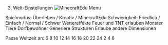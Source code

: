 3. Welt-Einstellungen
![MinecraftEdu Menu](https://github.com/minetest4edu/MInecraftEDU_Documentation/blob/master/screenshots/MCEDU_3WeltEinstellungenN.png)

Spielmodus: Überleben / Kreativ / MinecraftEdu 
Schwierigkeit: Friedlich / Einfach / Normal / Schwer 
Wettereffekte 
Feuer und TNT erlauben 
Monster 
Tiere 
Dorfbewohner 
Generiere Strukturen 
Erlaube andere Dimensionen 

Passe Weltzeit an: 6 8 10 12 14 16 18 20 22 24 2 4 6
